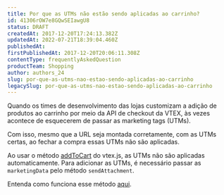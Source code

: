 ```yaml
---
title: Por que as UTMs não estão sendo aplicadas ao carrinho?
id: 41306rOW7e8GQwSEIawgU8
status: DRAFT
createdAt: 2017-12-20T17:24:13.382Z
updatedAt: 2022-07-21T18:39:04.460Z
publishedAt: 
firstPublishedAt: 2017-12-20T20:06:11.308Z
contentType: frequentlyAskedQuestion
productTeam: Shopping
author: authors_24
slug: por-que-as-utms-nao-estao-sendo-aplicadas-ao-carrinho
legacySlug: por-que-as-utms-nao-estao-sendo-aplicadas-ao-carrinho
---
```


Quando os times de desenvolvimento das lojas customizam a adição de produtos ao carrinho por meio da API de checkout da VTEX, às vezes acontece de esquecerem de passar as marketing tags (UTMs).

Com isso, mesmo que a URL seja montada corretamente, com as UTMs certas, ao fechar a compra essas UTMs não são aplicadas.

Ao usar o método [addToCart](https://github.com/vtex/vtex.js/tree/master/docs/checkout#addtocartitems-expectedorderformsections-saleschannel) do vtex.js, as UTMs não são aplicadas automaticamente. Para adicionar as UTMs, é necessário passar as `marketingData` pelo método `sendAttachment`. 

Entenda como funciona esse método [aqui](https://github.com/vtex/vtex.js/tree/master/docs/checkout#sendattachmentattachmentid-attachment-expectedorderformsections). 
